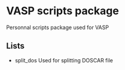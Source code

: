 # VASP scripts package
Personnal scripts package used for VASP
## Lists
* split_dos
Used for splitting DOSCAR file